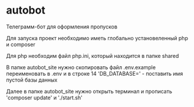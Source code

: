 # autobot
Телеграмм-бот для оформления пропусков

Для запуска проект необходимо иметь глобально установеленный php и composer

Для php необходим файл php.ini, который находится в папке shared

В папке autobot_site нужно скопировать файл .env.example переименовать в .env и в строке 14 'DB_DATABASE=' - поставить имя пустой базы данных 

Далее в папке autobot_site нужно открыть терминал и прописать 'composer update' и './start.sh'